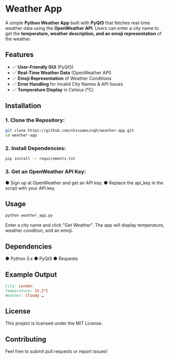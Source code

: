# Weather App

A simple **Python Weather App** built with **PyQt5** that fetches real-time weather data using the **OpenWeather API**. Users can enter a city name to get the **temperature, weather description, and an emoji representation** of the weather.

## Features

- ✅ **User-Friendly GUI** (PyQt5)
- ✅ **Real-Time Weather Data** (OpenWeather API)
- ✅ **Emoji Representation** of Weather Conditions
- ✅ **Error Handling** for Invalid City Names & API Issues
- ✅ **Temperature Display** in Celsius (°C)

## Installation

### 1. Clone the Repository:
```bash
git clone https://github.com/shivaamsingh/weather-app.git
cd weather-app
```
### 2. Install Dependencies:
```bash
pip install -r requirements.txt
```
### 3. Get an OpenWeather API Key:
● Sign up at OpenWeather and get an API key.
● Replace the api_key in the script with your API key.

## Usage
```bash
python weather_app.py
```
Enter a city name and click "Get Weather".
The app will display temperature, weather condition, and an emoji.

## Dependencies
● Python 3.x
● PyQt5
● Requests

## Example Output
```makefile
City: London
Temperature: 15.2°C
Weather: Cloudy ☁️
```

## License
This project is licensed under the MIT License.

## Contributing
Feel free to submit pull requests or report issues!



